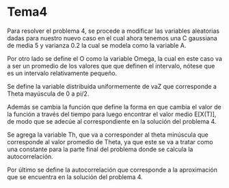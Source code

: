 # Tema4

Para resolver el problema 4, se procede a modificar las variables aleatorias dadas para nuestro nuevo caso
en el cual ahora tenemos una C gaussiana de media 5 y varianza 0.2 la cual se modela como la variable A. 

Por otro lado se define el O como la variable Omega, la cual en este caso va a ser un promedio de los valores que 
que definen el intervalo, nótese que es un intervalo relativamente pequeño. 

Se define la variable distribuida uniformemente de vaZ que corresponde a Theta mayúscula de 0 a pi/2. 

Además se cambia la función que define la forma en que cambia el valor de la función a través del tiempo para
luego encontrar el valor medio E[X(T)], de modo que se adecúe al correspondiente en la solución del problema 4. 

Se agrega la variable Th, que va a corresponder al theta minúscula que corresponde al valor promedio de Theta,
ya que este se va a tratar como una constante para la parte final del problema donde se calcula la autocorrelación. 

Por último se define la autocorrelación que corresponde a la aproximación que se encuentra en la solución del problema 4. 

